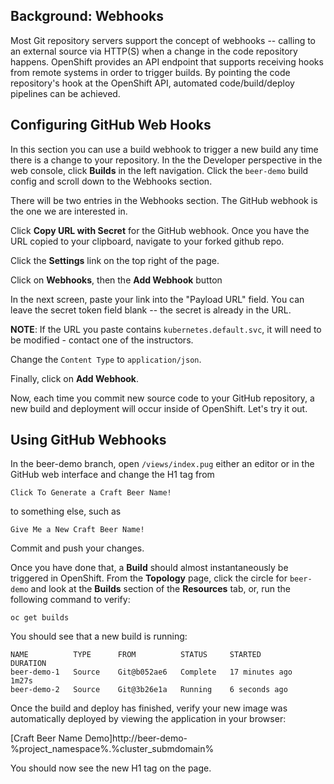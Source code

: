 ## Background: Webhooks

Most Git repository servers support the concept of webhooks -- calling to an
external source via HTTP(S) when a change in the code repository happens.
OpenShift provides an API endpoint that supports receiving hooks from
remote systems in order to trigger builds. By pointing the code repository's
hook at the OpenShift API, automated code/build/deploy pipelines can be
achieved.

## Configuring GitHub Web Hooks
In this section you can use a build webhook to trigger a new build any time there is a change to your repository. In the the Developer perspective in the web console, click **Builds** in the left navigation. Click the `beer-demo` build config and scroll down to the Webhooks section.

There will be two entries in the Webhooks section. The GitHub webhook is the one we are interested in.

Click **Copy URL with Secret** for the GitHub webhook. Once you have the URL copied to your clipboard, navigate to your forked github repo.

Click the **Settings** link on the top right of the page.

Click on **Webhooks**, then the **Add Webhook** button

In the next screen, paste your link into the "Payload URL" field. You can leave the
secret token field blank -- the secret is already in the URL.

**NOTE**: If the URL you paste contains `kubernetes.default.svc`, it will need to be modified - contact one of the instructors.

Change the `Content Type` to `application/json`.

Finally, click on **Add Webhook**.

Now, each time you commit new source code to your GitHub
repository, a new build and deployment will occur inside of OpenShift.  Let's try
it out.

## Using GitHub Webhooks
In the beer-demo branch, open `/views/index.pug` either an editor or in the GitHub web interface and change the H1 tag from 

```
Click To Generate a Craft Beer Name!
```

to something else, such as 

```
Give Me a New Craft Beer Name!
```

Commit and push your changes.


Once you have done that, a **Build** should almost instantaneously be
triggered in OpenShift. From the **Topology** page, click the circle for `beer-demo` and look at the **Builds** section of the **Resources** tab, or, run the
following command to verify:

```execute-1
oc get builds
```

You should see that a new build is running:

```
NAME          TYPE      FROM          STATUS     STARTED          DURATION
beer-demo-1   Source    Git@b052ae6   Complete   17 minutes ago   1m27s
beer-demo-2   Source    Git@3b26e1a   Running    6 seconds ago
```

Once the build and deploy has finished, verify your new image was
automatically deployed by viewing the application in your browser:

[Craft Beer Name Demo]http://beer-demo-%project_namespace%.%cluster_submdomain%

You should now see the new H1 tag on the page.
